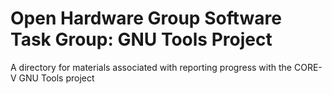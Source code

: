 # Open Hardware Group Software Task Group: GNU Tools Project

A directory for materials associated with reporting progress with the CORE-V
GNU Tools project
